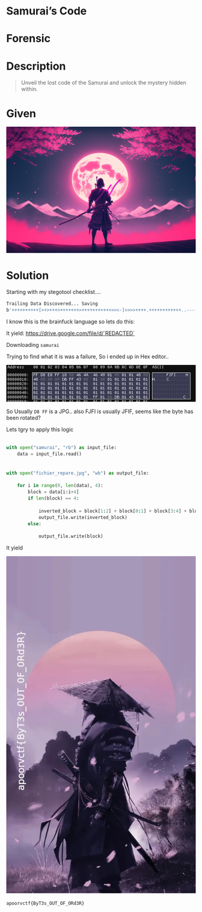 # Samurai’s Code
# Forensic
# Description
> Unveil the lost code of the Samurai and unlock the mystery hidden within.

# Given
![alt text](img/sam.jpg)

# Solution

Starting with my stegotool checklist....

```bash
Trailing Data Discovered... Saving
b'++++++++++[>+>+++>+++++++>++++++++++<<<<-]>>>>++++.++++++++++++..----.+++.<------------.-----------..>---------------.++++++++++++++.---------.+++++++++++++.-----------------.<-.>++.++++++++..--------.+++++.-------.<.>--.++++++++++++.--.<+.>-------.+++.+++.-------.<.>-.<.++.+++++++++++++++++++++++++.+++++++++++++.>+++++++++++++.<+++++++++++++.----------------------------------.++++++++.>+++++++++.-------------------.<+++++++.>+.<-----.+++++++++.------------.<+++++++++++++++.>>++++++++++++++++.<+++.++++++++.>-.<--------.---------.++++++++++++++++++++.>.<++.>--------------.<<+++++.>.>-----.+++++++.<<++.>--.<++.---------.++.>>+++++++++++.-------------.----.++++++++++++++++++.<<++++++++++++++++.>>--.--.---.<<--.>>+++.-----------.-------.+++++++++++++++++.---------.+++++.-------.\n'
```

I know this is the brainfuck language so lets do this:

It yield: https://drive.google.com/file/d/`REDACTED`

Downloading `samurai`

Trying to find what it is was a failure, So i ended up in Hex editor..

![](img/hex.png)

So Usually `D8 FF` is a JPG.. also FJFI is usually JFIF, seems like the byte has been rotated?

Lets tgry to apply this logic

```python

with open("samurai", "rb") as input_file:
    data = input_file.read()


with open("fichier_repare.jpg", "wb") as output_file:

    for i in range(0, len(data), 4):
        block = data[i:i+4]
        if len(block) == 4:

            inverted_block = block[1:2] + block[0:1] + block[3:4] + block[2:3]
            output_file.write(inverted_block)
        else:

            output_file.write(block)
```

It yield

![alt text](img/fichier_repare.jpg)

`apoorvctf{ByT3s_OUT_OF_ORd3R}`